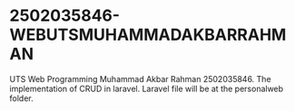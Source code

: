 # 2502035846-WEBUTSMUHAMMADAKBARRAHMAN
UTS Web Programming Muhammad Akbar Rahman 2502035846.
The implementation of CRUD in laravel.
Laravel file will be at the personalweb folder.
